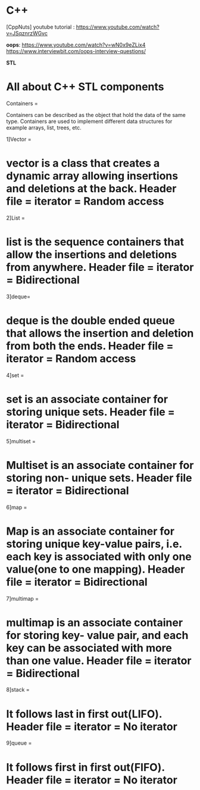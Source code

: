 # C++ 
[CppNuts] youtube tutorial : https://www.youtube.com/watch?v=JSqznrzWGvc


**oops**: https://www.youtube.com/watch?v=wN0x9eZLix4
      https://www.interviewbit.com/oops-interview-questions/
      
     







**STL**


All about C++ STL components
============================

Containers =

Containers can be described as the object that hold the data of the same type. Containers are used
to implement different data structures for example arrays, list, trees, etc.

1]Vector =

vector is a class that creates a dynamic array allowing insertions and deletions at the back.
Header file = <vector>
iterator = Random access
=============================================================================
2]List =

list is the sequence containers that allow the insertions and deletions from anywhere.
Header file = <list>
iterator = Bidirectional
=============================================================================
3]deque=

deque is the double ended queue that allows the insertion and deletion from both the ends.
Header file = <deque>
iterator = Random access
=============================================================================
4]set =

set is an associate container for storing unique sets.
Header file = <set>
iterator = Bidirectional
=============================================================================
5]multiset =

Multiset is an associate container for storing non- unique sets.
Header file = <set>
iterator = Bidirectional
=============================================================================
6]map =

Map is an associate container for storing unique key-value pairs, i.e. each key is associated with only
one value(one to one mapping).
Header file = <map>
iterator = Bidirectional
========================================================================
7]multimap =

multimap is an associate container for storing key- value pair, and each key can be associated with
more than one value.
Header file = <map>
iterator = Bidirectional
=============================================================================
8]stack =

It follows last in first out(LIFO).
Header file = <stack>
iterator = No iterator
=============================================================================
9]queue =

It follows first in first out(FIFO).
Header file = <queue>
iterator = No iterator
=========================
